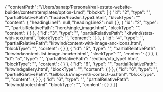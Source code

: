 {
  "contentPath": "/Users/sanatp/Personal/real-estate-website-builder/content/templates/option-1.md",
  "blocks": [
    {
      "id": "2",
      "type": "",
      "partialRelativePath": "header/header_type2.html",
      "blockType": "",
      "content": {
        "headingLine1": null,
        "headingLine2": null
      }
    },
    {
      "id": "2",
      "type": "",
      "partialRelativePath": "hero/single_image.html",
      "blockType": "",
      "content": {
      }
    },
    {
      "id": "3",
      "type": "",
      "partialRelativePath": "kitwind/stats-with-text.html",
      "blockType": "",
      "content": {
      }
    },
    {
      "id": "4",
      "type": "",
      "partialRelativePath": "kitwind/content-with-image-and-icons.html",
      "blockType": "",
      "content": {
      }
    },
    {
      "id": "5",
      "type": "",
      "partialRelativePath": "kitwind/content-list-image-header.html",
      "blockType": "",
      "content": {
      }
    },
    {
      "id": "5",
      "type": "",
      "partialRelativePath": "section/cta_type1.html",
      "blockType": "",
      "content": {
      }
    },
    {
      "id": "6",
      "type": "",
      "partialRelativePath": "kitwind/gallery.html",
      "blockType": "",
      "content": {
      }
    },
     {
      "id": "6",
      "type": "",
      "partialRelativePath": "tailblocks/map-with-contact-us.html",
      "blockType": "",
      "content": {
      }
    },
     {
      "id": "6",
      "type": "",
      "partialRelativePath": "kitwind/footer.html",
      "blockType": "",
      "content": {
      }
    }
  ]
}